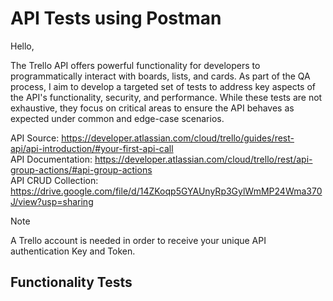 # API Tests using Postman
Hello,

The Trello API offers powerful functionality for developers to programmatically interact with boards, lists, and cards. As part of the QA process, I aim to develop a targeted set of tests to address key aspects of the API's functionality, security, and performance. While these tests are not exhaustive, they focus on critical areas to ensure the API behaves as expected under common and edge-case scenarios.

API Source: https://developer.atlassian.com/cloud/trello/guides/rest-api/api-introduction/#your-first-api-call \
API Documentation: https://developer.atlassian.com/cloud/trello/rest/api-group-actions/#api-group-actions \
API CRUD Collection:  https://drive.google.com/file/d/14ZKoqp5GYAUnyRp3GylWmMP24Wma370J/view?usp=sharing 

> [!NOTE]
> A Trello account is needed in order to receive your unique API authentication Key and Token.

## Functionality Tests
